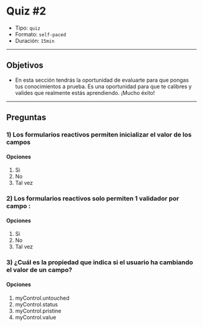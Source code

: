 # Quiz #2

- Tipo: `quiz`
- Formato: `self-paced`
- Duración: `15min`

***

## Objetivos

- En esta sección tendrás la oportunidad de evaluarte para que pongas tus
  conocimientos a prueba. Es una oportunidad para que te calibres y valides que
  realmente estás aprendiendo. ¡Mucho éxito!

***

## Preguntas

### 1) Los formularios reactivos permiten inicializar el valor de los campos

#### Opciones

1. Si
2. No
3. Tal vez

<solution style="display:none;">2</solution>

### 2) Los formularios reactivos solo permiten 1 validador por campo :

#### Opciones

1. Si
2. No
3. Tal vez


<solution style="display:none;">4</solution>

### 3) ¿Cuál es la propiedad que indica si el usuario ha cambiando el valor de un campo?

#### Opciones

1. myControl.untouched
2. myControl.status
3. myControl.pristine
4. myControl.value

<solution style="display:none;">1,4</solution>
